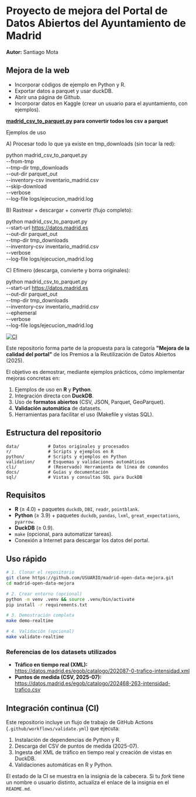 # Proyecto de mejora del Portal de Datos Abiertos del Ayuntamiento de Madrid

**Autor:** Santiago Mota

## Mejora de la web

- Incorporar códigos de ejemplo en Python y R.
- Exportar datos a parquet y usar duckDB.
- Abrir una página de Github.
- Incorporar datos en Kaggle (crear un usuario para el ayuntamiento, con ejemplos).

**[madrid_csv_to_parquet.py](/media/enero/Disco3ATA/Varios/R/Archivos/datos_madrid/madrid_csv_to_parquet.py) para convertir todos los csv a parquet**

Ejemplos de uso

A) Procesar todo lo que ya existe en tmp_downloads (sin tocar la red):

python madrid_csv_to_parquet.py \
  --from-tmp \
  --tmp-dir tmp_downloads \
  --out-dir parquet_out \
  --inventory-csv inventario_madrid.csv \
  --skip-download \
  --verbose \
  --log-file logs/ejecucion_madrid.log

B) Rastrear + descargar + convertir (flujo completo):

python madrid_csv_to_parquet.py \
  --start-url https://datos.madrid.es \
  --out-dir parquet_out \
  --tmp-dir tmp_downloads \
  --inventory-csv inventario_madrid.csv \
  --verbose \
  --log-file logs/ejecucion_madrid.log

C) Efímero (descarga, convierte y borra originales):

python madrid_csv_to_parquet.py \
  --start-url https://datos.madrid.es \
  --out-dir parquet_out \
  --tmp-dir tmp_downloads \
  --inventory-csv inventario_madrid.csv \
  --ephemeral \
  --verbose \
  --log-file logs/ejecucion_madrid.log


[![CI](https://github.com/santiagomota/madrid-open-data-mejora/actions/workflows/validate.yml/badge.svg)](https://github.com/santiagomota/madrid-open-data-mejora/actions/workflows/validate.yml)

Este repositorio forma parte de la propuesta para la categoría **"Mejora de la calidad del portal"** de los Premios a la Reutilización de Datos Abiertos (2025).

El objetivo es demostrar, mediante ejemplos prácticos, cómo implementar mejoras concretas en:
1. Ejemplos de uso en **R** y **Python**.
2. Integración directa con **DuckDB**.
3. Uso de **formatos abiertos** (CSV, JSON, Parquet, GeoParquet).
4. **Validación automática** de datasets.
5. Herramientas para facilitar el uso (Makefile y vistas SQL).

## Estructura del repositorio

```
data/           # Datos originales y procesados
r/              # Scripts y ejemplos en R
python/         # Scripts y ejemplos en Python
validation/     # Esquemas y validaciones automáticas
cli/            # (Reservado) Herramienta de línea de comandos
docs/           # Guías y documentación
sql/            # Vistas y consultas SQL para DuckDB
```

## Requisitos

- **R** (≥ 4.0) + paquetes `duckdb`, `DBI`, `readr`, `pointblank`.
- **Python** (≥ 3.9) + paquetes `duckdb`, `pandas`, `lxml`, `great_expectations`, `pyarrow`.
- **DuckDB** (≥ 0.9).
- `make` (opcional, para automatizar tareas).
- Conexión a Internet para descargar los datos del portal.

## Uso rápido

```bash
# 1. Clonar el repositorio
git clone https://github.com/USUARIO/madrid-open-data-mejora.git
cd madrid-open-data-mejora

# 2. Crear entorno (opcional)
python -m venv .venv && source .venv/bin/activate
pip install -r requirements.txt

# 3. Demostración completa
make demo-realtime

# 4. Validación (opcional)
make validate-realtime
```

### Referencias de los datasets utilizados
- **Tráfico en tiempo real (XML):** https://datos.madrid.es/egob/catalogo/202087-0-trafico-intensidad.xml
- **Puntos de medida (CSV, 2025-07):** https://datos.madrid.es/egob/catalogo/202468-263-intensidad-trafico.csv


## Integración continua (CI)

Este repositorio incluye un flujo de trabajo de GitHub Actions (`.github/workflows/validate.yml`) que ejecuta:

1. Instalación de dependencias de Python y R.
2. Descarga del CSV de puntos de medida (2025-07).
3. Ingesta del XML de tráfico en tiempo real y creación de vistas en DuckDB.
4. Validaciones automáticas en R y Python.

El estado de la CI se muestra en la insignia de la cabecera. Si tu *fork* tiene un nombre o usuario distinto, actualiza el enlace de la insignia en el `README.md`.
